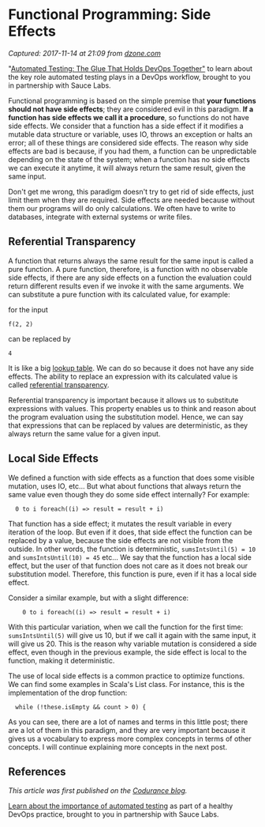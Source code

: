 # Functional Programming: Side Effects

_Captured: 2017-11-14 at 21:09 from [dzone.com](https://dzone.com/articles/side-effects-1?edition=334873&utm_source=Daily%20Digest&utm_medium=email&utm_campaign=Daily%20Digest%202017-11-14)_

"[Automated Testing: The Glue That Holds DevOps Together"](https://dzone.com/go?i=236222&u=http%3A%2F%2Finfo.saucelabs.com%2FAutomated_Testing_Glue_LP-DZone.html%3Futm_medium%3Dpre-roll_textlink%26utm_content%3Darticle) to learn about the key role automated testing plays in a DevOps workflow, brought to you in partnership with Sauce Labs.

Functional programming is based on the simple premise that **your functions should not have side effects**; they are considered evil in this paradigm. **If a function has side effects we call it a procedure**, so functions do not have side effects. We consider that a function has a side effect if it modifies a mutable data structure or variable, uses IO, throws an exception or halts an error; all of these things are considered side effects. The reason why side effects are bad is because, if you had them, a function can be unpredictable depending on the state of the system; when a function has no side effects we can execute it anytime, it will always return the same result, given the same input.

Don't get me wrong, this paradigm doesn't try to get rid of side effects, just limit them when they are required. Side effects are needed because without them our programs will do only calculations. We often have to write to databases, integrate with external systems or write files.

## Referential Transparency

A function that returns always the same result for the same input is called a pure function. A pure function, therefore, is a function with no observable side effects, if there are any side effects on a function the evaluation could return different results even if we invoke it with the same arguments. We can substitute a pure function with its calculated value, for example:

for the input

`f(2, 2)`

can be replaced by

`4`

It is like a big [lookup table](https://en.wikipedia.org/wiki/Lookup_table). We can do so because it does not have any side effects. The ability to replace an expression with its calculated value is called [referential transparency](https://en.wikipedia.org/wiki/Referential_transparency).

Referential transparency is important because it allows us to substitute expressions with values. This property enables us to think and reason about the program evaluation using the substitution model. Hence, we can say that expressions that can be replaced by values are deterministic, as they always return the same value for a given input.

## Local Side Effects

We defined a function with side effects as a function that does some visible mutation, uses IO, etc… But what about functions that always return the same value even though they do some side effect internally? For example:
    
    
      0 to i foreach((i) => result = result + i)

That function has a side effect; it mutates the result variable in every iteration of the loop. But even if it does, that side effect the function can be replaced by a value, because the side effects are not visible from the outside. In other words, the function is deterministic, `sumsIntsUntil(5) = 10` and `sumsIntsUntil(10) = 45` etc… We say that the function has a local side effect, but the user of that function does not care as it does not break our substitution model. Therefore, this function is pure, even if it has a local side effect.

Consider a similar example, but with a slight difference:
    
    
        0 to i foreach((i) => result = result + i)

With this particular variation, when we call the function for the first time: `sumsIntsUntil(5)` will give us 10, but if we call it again with the same input, it will give us 20. This is the reason why variable mutation is considered a side effect, even though in the previous example, the side effect is local to the function, making it deterministic.

The use of local side effects is a common practice to optimize functions. We can find some examples in Scala's List class. For instance, this is the implementation of the drop function:
    
    
      while (!these.isEmpty && count > 0) {

As you can see, there are a lot of names and terms in this little post; there are a lot of them in this paradigm, and they are very important because it gives us a vocabulary to express more complex concepts in terms of other concepts. I will continue explaining more concepts in the next post.

## References

_This article was first published on the [Codurance blog](https://codurance.com/publications/)._

[Learn about the importance of automated testing](https://dzone.com/go?i=236223&u=http%3A%2F%2Finfo.saucelabs.com%2FAutomated_Testing_Glue_LP-DZone.html%3Futm_medium%3Dpost-roll_textlink%26utm_content%3Darticle) as part of a healthy DevOps practice, brought to you in partnership with Sauce Labs.
